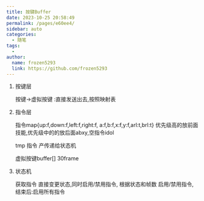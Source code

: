 ```yaml
---
title: 按键Buffer
date: 2023-10-25 20:58:49
permalink: /pages/e60ee4/
sidebar: auto
categories:
  - 随笔
tags:
  - 
author: 
  name: frozen5293
  link: https://github.com/frozen5293
---
```


1. 按键层
    
    按键->虚拟按键 :直接发送出去,按照映射表
    
2. 指令层
      
    指令map{up:f,down:f,left:f,right:f, a:f,b:f,x:f,y:f,arl:t,brl:t}
    优先级高的放前面技能,优先级中的的放后面abxy,空指令idol

    tmp 指令 产传递给状态机

    虚拟按键buffer[] 30frame

3. 状态机

    获取指令
    直接变更状态,同时启用/禁用指令,
    根据状态和帧数 启用/禁用指令,
    结束后:启用所有指令



    
